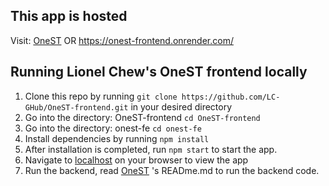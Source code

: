 ## This app is hosted
Visit: [OneST](https://onest-frontend.onrender.com/) OR https://onest-frontend.onrender.com/

## Running Lionel Chew's OneST frontend locally

1. Clone this repo by running ```git clone https://github.com/LC-GHub/OneST-frontend.git``` in your desired directory
2. Go into the directory: OneST-frontend ```cd OneST-frontend```
3. Go into the directory: onest-fe ```cd onest-fe```
4. Install dependencies by running ```npm install```
5. After installation is completed, run ```npm start``` to start the app.
6. Navigate to [localhost](http://localhost:3000) on your browser to view the app
7. Run the backend, read [OneST](https://github.com/LC-GHub/OneST) 's READme.md to run the backend code.
